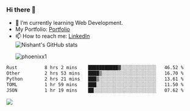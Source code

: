 ### Hi there 👋

<!--
**phoenixx1/phoenixx1** is a ✨ _special_ ✨ repository because its `README.md` (this file) appears on your GitHub profile.

Here are some ideas to get you started:

- 🔭 I’m currently working on ...
- 🌱 I’m currently learning ...
- 👯 I’m looking to collaborate on ...
- 🤔 I’m looking for help with ...
- 💬 Ask me about ...
- 📫 How to reach me: ...
- 😄 Pronouns: ...
- ⚡ Fun fact: ...
-->
- 🌱 I’m currently learning Web Development.
- My Portfolio: [Portfolio](https://phoenixx1.github.io/)
- 📫 How to reach me: [LinkedIn](https://www.linkedin.com/in/nishant-saxena-2609/)  
![Nishant's GitHub stats](https://github-readme-stats.vercel.app/api?username=phoenixx1&count_private=true)<p><img align="center" src="https://github-readme-streak-stats.herokuapp.com/?user=phoenixx1&" alt="phoenixx1" /></p>  
<!--START_SECTION:waka-->

```txt
Rust          8 hrs 2 mins    ███████████▓░░░░░░░░░░░░░   46.52 %
Other         2 hrs 53 mins   ████▒░░░░░░░░░░░░░░░░░░░░   16.70 %
Python        2 hrs 21 mins   ███▒░░░░░░░░░░░░░░░░░░░░░   13.61 %
TOML          1 hr 59 mins    ███░░░░░░░░░░░░░░░░░░░░░░   11.50 %
JSON          1 hr 19 mins    ██░░░░░░░░░░░░░░░░░░░░░░░   07.62 %
```

<!--END_SECTION:waka-->

![](https://komarev.com/ghpvc/?username=phoenixx1&style=plastic)

<!-- ![Visitor Count](https://profile-counter.glitch.me/phoenixx1/count.svg) -->
